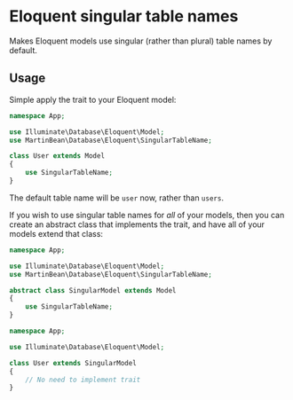 # Eloquent singular table names
Makes Eloquent models use singular (rather than plural) table names by default.

## Usage
Simple apply the trait to your Eloquent model:

```php
namespace App;

use Illuminate\Database\Eloquent\Model;
use MartinBean\Database\Eloquent\SingularTableName;

class User extends Model
{
    use SingularTableName;
}
```

The default table name will be `user` now, rather than `users`.

If you wish to use singular table names for _all_ of your models, then you can create an abstract class that implements the trait, and have all of your models extend that class:

```php
namespace App;

use Illuminate\Database\Eloquent\Model;
use MartinBean\Database\Eloquent\SingularTableName;

abstract class SingularModel extends Model
{
    use SingularTableName;
}
```

```php
namespace App;

use Illuminate\Database\Eloquent\Model;

class User extends SingularModel
{
    // No need to implement trait
}
```
